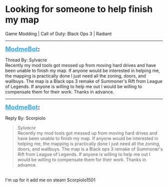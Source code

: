 # Looking for someone to help finish my map
Game Modding | Call of Duty: Black Ops 3 | Radiant

---
<strong style="font-size: 1.4em;"><span style="text-decoration: underline;text-decoration-color: #34a7f9;"><span style="color:#34a7f9;">ModmeBot</span></span>:</strong>

<p>Thread By: Sylvacre<br />Recently my mod tools got messed up from moving hard drives and have been unable to finish my map. If anyone would be interested in helping me, the mapping is practically done I just need all the zoning, doors, and wallbuys. The map is a Black ops 3 remake of Summoner&#39;s Rift from League of Legends. If anyone is willing to help me out I would be willing to compensate them for their work. Thanks in advance.</p>

---
<strong style="font-size: 1.4em;"><span style="text-decoration: underline;text-decoration-color: #34a7f9;"><span style="color:#34a7f9;">ModmeBot</span></span>:</strong>

<p>Reply By: Scorpiolo<br /><blockquote><em>Sylvacre</em><br />Recently my mod tools got messed up from moving hard drives and have been unable to finish my map. If anyone would be interested in helping me, the mapping is practically done I just need all the zoning, doors, and wallbuys. The map is a Black ops 3 remake of Summoner&#39;s Rift from League of Legends. If anyone is willing to help me out I would be willing to compensate them for their work. Thanks in advance.</blockquote><br /> I&#39;m up for it add me on steam Scorpiolo1501</p>
